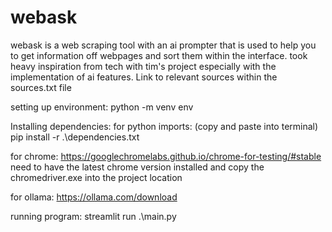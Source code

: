 # webask
webask is a web scraping tool with an ai prompter that is used to help you to get information off webpages and sort them within the interface.
took heavy inspiration from tech with tim's project especially with the implementation of ai features. Link to relevant sources within the sources.txt file



setting up environment:
python -m venv env


Installing dependencies:
for python imports: (copy and paste into terminal)
pip install -r .\dependencies.txt


for chrome:
https://googlechromelabs.github.io/chrome-for-testing/#stable
need to have the latest chrome version installed and copy the chromedriver.exe into the project location


for ollama:
https://ollama.com/download


running program:
streamlit run .\main.py